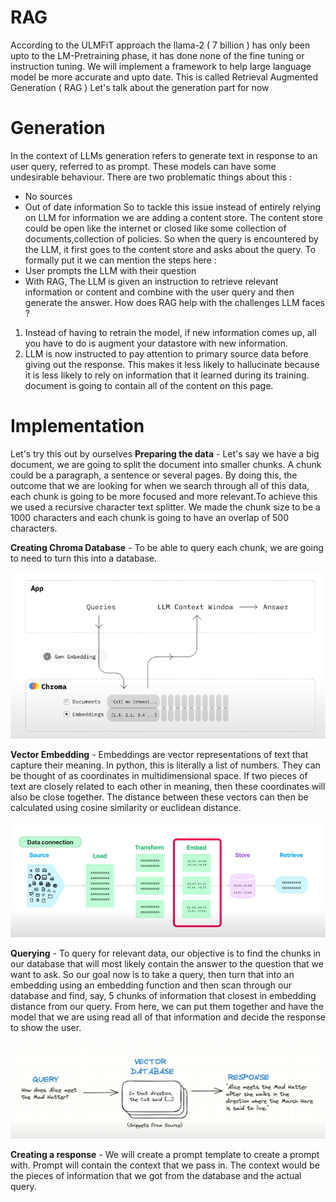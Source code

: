 # RAG
According to the ULMFiT approach the llama-2 ( 7 billion ) has only been upto to the LM-Pretraining phase, it has done none of the fine tuning or instruction tuning. 
We will implement a framework to help large language model be more accurate and upto date. This is called Retrieval Augmented Generation ( RAG ) 
Let's talk about the generation part for now 
# Generation 
In the context of LLMs generation refers to generate text in response to an user query, referred to as prompt. These models can have some undesirable behaviour. 
There are two problematic things about this : 
- No sources
- Out of date information
So to tackle this issue instead of entirely relying on LLM for information we are adding a content store. The content store could be open like the internet or closed like some collection of documents,collection of policies. So when the query is encountered by the LLM, it first goes to the content store and asks about the query.
To formally put it we can mention the steps here :
- User prompts the LLM with their question
- With RAG, The LLM is given an instruction to retrieve relevant information or content and combine with the user query and then generate the answer.
How does RAG help with the challenges LLM faces ?
1. Instead of having to retrain the model, if new information comes up, all you have to do is augment your datastore with new information.
2. LLM is now instructed to pay attention to primary source data before giving out the response. This makes it less likely to hallucinate because it is less likely to rely on information that it learned during its training.
document is going to contain all of the content on this page.

# Implementation 

Let's try this out by ourselves 
**Preparing the data** - Let's say we have a big document, we are going to split the document into smaller chunks. A chunk could be a paragraph, a sentence or several pages. By doing this, the outcome that we are looking for when we search through all of this data, each chunk is going to be more focused and more relevant.To achieve this we used a recursive character text splitter. We made the chunk size to be a 1000 characters and each chunk is going to have an overlap of 500 characters.

**Creating Chroma Database** - To be able to query each chunk, we are going to need to turn this into a database.

![DB](/database.png)

**Vector Embedding** - Embeddings are vector representations of text that capture their meaning. In python, this is literally a list of numbers. They can be thought of as coordinates in multidimensional space. If two pieces of text are closely related to each other in meaning, then these coordinates will also be close together.
The distance between these vectors can then be calculated using cosine similarity or euclidean distance.

![VE](/vector_embeddings.png)

**Querying** - To query for relevant data, our objective is to find the chunks in our database that will most likely contain the answer to the question that we want to ask. So our goal now is to take a query, then turn that into an embedding using an embedding function and then scan through our database and find, say, 5 chunks of information that closest in embedding distance from our query. From here, we can put them together and have the model that we are using read all of that information and decide the response to show the user.

![Q](/querying.png)

**Creating a response** - We will create a prompt template to create a prompt with. Prompt will contain the context that we pass in. The context would be the pieces of information that we got from the database and the actual query.
